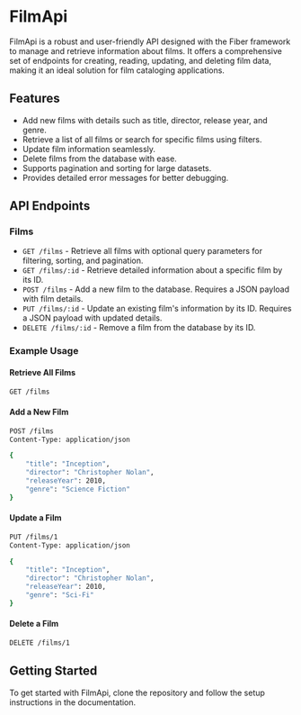 # FilmApi
FilmApi is a robust and user-friendly API designed with the Fiber framework to manage and retrieve information about films. It offers a comprehensive set of endpoints for creating, reading, updating, and deleting film data, making it an ideal solution for film cataloging applications.

## Features

- Add new films with details such as title, director, release year, and genre.
- Retrieve a list of all films or search for specific films using filters.
- Update film information seamlessly.
- Delete films from the database with ease.
- Supports pagination and sorting for large datasets.
- Provides detailed error messages for better debugging.

## API Endpoints

### Films

- `GET /films` - Retrieve all films with optional query parameters for filtering, sorting, and pagination.
- `GET /films/:id` - Retrieve detailed information about a specific film by its ID.
- `POST /films` - Add a new film to the database. Requires a JSON payload with film details.
- `PUT /films/:id` - Update an existing film's information by its ID. Requires a JSON payload with updated details.
- `DELETE /films/:id` - Remove a film from the database by its ID.

### Example Usage

#### Retrieve All Films
```bash
GET /films
```

#### Add a New Film
```bash
POST /films
Content-Type: application/json

{
    "title": "Inception",
    "director": "Christopher Nolan",
    "releaseYear": 2010,
    "genre": "Science Fiction"
}
```

#### Update a Film
```bash
PUT /films/1
Content-Type: application/json

{
    "title": "Inception",
    "director": "Christopher Nolan",
    "releaseYear": 2010,
    "genre": "Sci-Fi"
}
```

#### Delete a Film
```bash
DELETE /films/1
```

## Getting Started

To get started with FilmApi, clone the repository and follow the setup instructions in the documentation.
